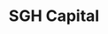 ---
layout: firm_page
title: "SGH Capital"
id: "sghcapital.com"
permalink: "/sghcapitalsghcapital.com/"
website: "https://www.sghcapital.com"
offices: "Luxembourg (Luxembourg)"
investment_stages: "Seed, Series A, Series B"
portfolio_companies: "Clearlabs, Upstart, CaptivateIQ, Avochato, Evisort, Figure, ZeroAvia, SuperDome, Kugar, Fairbrics, Atheer, Yoshi, Traction, The Real Real, Shoto, Sequioa, ScentBird, Returnly, Price, MEMEBOX, Luna, Kombo, Honey, Finesse, DoorDash, Cleanio, Burrow, Zipline, Onfleet, MileZero, GoLorry, Deliver.ee, Shift Labs, Maven Clinic, Helix Nano, Guardant, Eko, Eight Sleep, Capture Proof, BodyPort, Blueberry, Bina, Vinebox, Shiru, KBOX Global, Habitat, Fresh To Home, Empirical Spirits, Zash, Wealth Engine, WeFunder, Taurus Tab Trader, TRM, Swan, Ockam, Kalshi, Jar, Invest Direct, Inqom, Hyperlinq, Freeports, FinexKap, DFNS, Cryptio, Crowdcube, Constant, Coinlist, Coinhouse, Citizen, Carta, Bakkt, Asset Reality, Archax, Amodo, Zycada, Wynd, Unitary, Truth Set, TalkDesk, Snyk, SigOpt, Qumulo, Prodigy, Playco, PassBan, OpenAI, Multis, MetaMap, Maxeler Technologies, Kit."
portfolio_link: "https://www.sghcapital.com/portfolio"
investment_markets: "Fintech, Blockchain, X-tech, Robotics, Logistics, Health, Beauty, Food, Marketplace, B2C, Enterprise, SaaS"
founded_year: "2014"
description: "SGH Capital is a tactical early-stage technology investor in the US and Europe. They deploy capital in early and mid-stage disruptive companies across various sectors, leveraging a proprietary AI platform for precise capital allocations."
linkedin: "https://www.linkedin.com/company/sgh-capital/about/"
twitter: "https://twitter.com/sghcapital"
instagram: "https://www.instagram.com/sghcapital/"
team_page: "https://www.sghcapital.com/#team"
investor_type: "Venture Capital"
crunchbase: "https://www.crunchbase.com/organization/sgh-capital"
pitchbook: "https://pitchbook.com/profiles/investor/92242-81"

# SEO Optimization
meta_title: "SGH Capital - VC Firm - projectstartups.com"
meta_description: "SGH Capital, SGH Capital is a tactical early-stage technology investor in the US and Europe. They deploy capital in early and mid-stage disruptive companies across..."
meta_keywords: "SGH Capital, Fintech, Blockchain, X-tech, Robotics, Logistics, Health, Beauty, Food, Marketplace, B2C, Enterprise, SaaS, VC firm, venture capital, startup investor, projectstartups.com"
canonical_url: "https://vc.projectstartups.com/sghcapitalsghcapital.com/"
---
